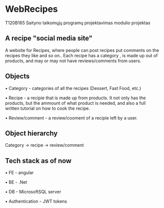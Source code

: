 # WebRecipes

T120B165 Saityno taikomųjų programų projektavimas modulio projektas

## A recipe "social media site"

A website for Recipes, where people can post recipes put comments on the recipes they like and so on.. Each recipe has a category , is made up out of products, and may or may not have reviews/comments from users.

## Objects
• Category - categories of all the recipes (Dessert, Fast Food, etc.)

• Recipe - a recipie that is made up from products. It not only has the products, but the ammount of what product is needed, and also a full written tutorial on how to cook the recipe.

• Review/comment - a review/cooment of a recipie left by a user.

## Object hierarchy
Category -> recipe -> review/comment

## Tech stack as of now

• FE - angular

• BE - .Net

• DB - MicrosoftSQL server

• Authentication - JWT tokens

